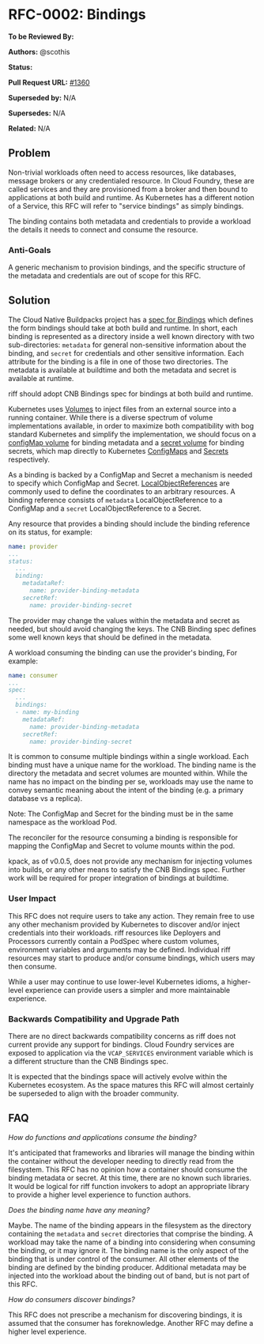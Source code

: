 # RFC-0002: Bindings

**To be Reviewed By:** 

**Authors:** @scothis

**Status:** 

**Pull Request URL:** [#1360](https://github.com/projectriff/riff/pull/1360)

**Superseded by:** N/A

**Supersedes:** N/A

**Related:** N/A


## Problem
Non-trivial workloads often need to access resources, like databases, message brokers or any credentialed resource. In Cloud Foundry, these are called services and they are provisioned from a broker and then bound to applications at both build and runtime. As Kubernetes has a different notion of a Service, this RFC will refer to "service bindings" as simply bindings.

The binding contains both metadata and credentials to provide a workload the details it needs to connect and consume the resource.

### Anti-Goals
A generic mechanism to provision bindings, and the specific structure of the metadata and credentials are out of scope for this RFC.

## Solution
The Cloud Native Buildpacks project has a [spec for Bindings](https://github.com/buildpack/spec/blob/master/extensions/bindings.md) which defines the form bindings should take at both build and runtime. In short, each binding is represented as a directory inside a well known directory with two sub-directories: `metadata` for general non-sensitive information about the binding, and `secret` for credentials and other sensitive information. Each attribute for the binding is a file in one of those two directories. The metadata is available at buildtime and both the metadata and secret is available at runtime.

riff should adopt CNB Bindings spec for bindings at both build and runtime.

Kubernetes uses [Volumes](https://kubernetes.io/docs/concepts/storage/volumes/) to inject files from an external source into a running container. While there is a diverse spectrum of volume implementations available, in order to maximize both compatibility with bog standard Kubernetes and simplify the implementation, we should focus on a [configMap volume](https://kubernetes.io/docs/concepts/storage/volumes/#configmap) for binding metadata and a [secret volume](https://kubernetes.io/docs/concepts/storage/volumes/#secret) for binding secrets, which map directly to Kubernetes [ConfigMaps](https://kubernetes.io/docs/tasks/configure-pod-container/configure-pod-configmap/) and [Secrets](https://kubernetes.io/docs/concepts/configuration/secret/) respectively.

As a binding is backed by a ConfigMap and Secret a mechanism is needed to specify which ConfigMap and Secret. [LocalObjectReferences](https://godoc.org/k8s.io/api/core/v1#LocalObjectReference) are commonly used to define the coordinates to an arbitrary resources. A binding reference consists of `metadata` LocalObjectReference to a ConfigMap and a `secret` LocalObjectReference to a Secret.

Any resource that provides a binding should include the binding reference on its status, for example:

```yaml
name: provider
...
status:
  ...
  binding:
    metadataRef:
      name: provider-binding-metadata
    secretRef:
      name: provider-binding-secret
```

The provider may change the values within the metadata and secret as needed, but should avoid changing the keys. The CNB Binding spec defines some well known keys that should be defined in the metadata.

A workload consuming the binding can use the provider's binding, For example:

```yaml
name: consumer
...
spec:
  ...
  bindings:
  - name: my-binding
    metadataRef:
      name: provider-binding-metadata
    secretRef:
      name: provider-binding-secret
```

It is common to consume multiple bindings within a single workload. Each binding must have a unique name for the workload. The binding name is the directory the metadata and secret volumes are mounted within. While the name has no impact on the binding per se, workloads may use the name to convey semantic meaning about the intent of the binding (e.g. a primary database vs a replica).

Note: The ConfigMap and Secret for the binding must be in the same namespace as the workload Pod.

The reconciler for the resource consuming a binding is responsible for mapping the ConfigMap and Secret to volume mounts within the pod.

kpack, as of v0.0.5, does not provide any mechanism for injecting volumes into builds, or any other means to satisfy the CNB Bindings spec. Further work will be required for proper integration of bindings at buildtime.

### User Impact
This RFC does not require users to take any action. They remain free to use any other mechanism provided by Kubernetes to discover and/or inject credentials into their workloads. riff resources like Deployers and Processors currently contain a PodSpec where custom volumes, environment variables and arguments may be defined. Individual riff resources may start to produce and/or consume bindings, which users may then consume.

While a user may continue to use lower-level Kubernetes idioms, a higher-level experience can provide users a simpler and more maintainable experience.

### Backwards Compatibility and Upgrade Path
There are no direct backwards compatibility concerns as riff does not current provide any support for bindings. Cloud Foundry services are exposed to application via the `VCAP_SERVICES` environment variable which is a different structure than the CNB Bindings spec.

It is expected that the bindings space will actively evolve within the Kubernetes ecosystem. As the space matures this RFC will almost certainly be superseded to align with the broader community.

## FAQ
*How do functions and applications consume the binding?*

It's anticipated that frameworks and libraries will manage the binding within the container without the developer needing to directly read from the filesystem. This RFC has no opinion how a container should consume the binding metadata or secret. At this time, there are no known such libraries. It would be logical for riff function invokers to adopt an appropriate library to provide a higher level experience to function authors.

*Does the binding name have any meaning?*

Maybe. The name of the binding appears in the filesystem as the directory containing the `metadata` and `secret` directories that comprise the binding. A workload may take the name of a binding into considering when consuming the binding, or it may ignore it. The binding name is the only aspect of the binding that is under control of the consumer. All other elements of the binding are defined by the binding producer. Additional metadata may be injected into the workload about the binding out of band, but is not part of this RFC.

*How do consumers discover bindings?*

This RFC does not prescribe a mechanism for discovering bindings, it is assumed that the consumer has foreknowledge. Another RFC may define a higher level experience.
